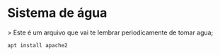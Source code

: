 <h1>Sistema de água</h1>
> Este é um arquivo que vai te lembrar periodicamente de tomar agua;

```
apt install apache2


